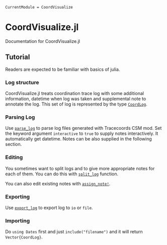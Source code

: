 ```@meta
CurrentModule = CoordVisualize
```

# CoordVisualize.jl

Documentation for CoordVisualize.jl

## Tutorial
Readers are expected to be familiar with basics of julia.

### Log structure
CoordVisualize.jl treats coordination trace log with some additional information,
datetime when log was taken and supplemental note to annotate the log.
This set of log is represented by the type [`CoordLog`](@ref).

### Parsing Log
Use [`parse_log`](@ref) to parse log files generated with Tracecoords CSM mod.
Set the keyword argument `interactive` to `true` to supply notes interactively.
It automatically get datetime.
Notes can be also supplied in the following section.

### Editing
You sometimes want to split logs and to give more appropriate notes for each of them.
You can do this with [`split_log`](@ref) function.

You can also edit existing notes with [`assign_note!`](@ref).

### Exporting
Use [`export_log`](@ref) to export log to `io` or `file`.

### Importing
Do `using Dates` first and just `include("filename")` and it will return `Vector{CoordLog}`.
